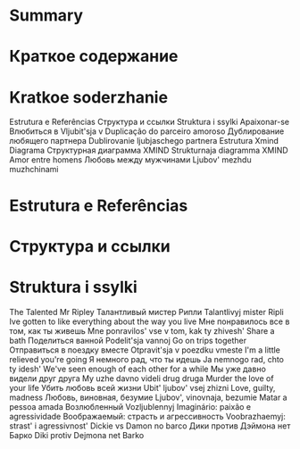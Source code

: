 # Summary
# Краткое содержание
# Kratkoe soderzhanie
Estrutura e Referências
Структура и ссылки
Struktura i ssylki
Apaixonar-se
Влюбиться в
Vljubit'sja v
Duplicação do parceiro amoroso
Дублирование любящего партнера
Dublirovanie ljubjaschego partnera
Estrutura Xmind Diagrama
Структурная диаграмма XMIND
Strukturnaja diagramma XMIND
Amor entre homens
Любовь между мужчинами
Ljubov' mezhdu muzhchinami



# Estrutura e Referências
# Структура и ссылки
# Struktura i ssylki



The Talented Mr Ripley 
Талантливый мистер Рипли
Talantlivyj mister Ripli
  Ive gotten to like everything about the way you live
Мне понравилось все в том, как ты живешь
Mne ponravilos' vse v tom, kak ty zhivesh'
  Share a bath
Поделиться ванной
Podelit'sja vannoj
  Go on trips together
Отправиться в поездку вместе
Otpravit'sja v poezdku vmeste
  I'm a little relieved you're going 
Я немного рад, что ты идешь
Ja nemnogo rad, chto ty idesh'
  We've seen enough of each other for a while
Мы уже давно видели друг друга
My uzhe davno videli drug druga
  Murder the love of your life
Убить любовь всей жизни
Ubit' ljubov' vsej zhizni
  Love, guilty, madness
Любовь, виновная, безумие
Ljubov', vinovnaja, bezumie
  Matar a pessoa amada
Возлюбленный
Vozljublennyj
  Imaginário: paixão e agressividade 
Воображаемый: страсть и агрессивность
Voobrazhaemyj: strast' i agressivnost'
  Dickie vs Damon no barco
Дики против Дэймона нет Барко
Diki protiv Dejmona net Barko
